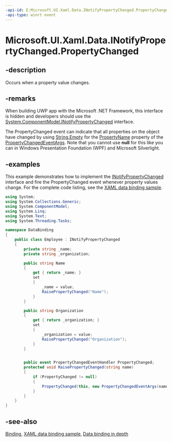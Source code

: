 ```yaml
---
-api-id: E:Microsoft.UI.Xaml.Data.INotifyPropertyChanged.PropertyChanged
-api-type: winrt event
---
```


<!-- Event syntax
abstract public event Windows.UI.Xaml.Data.PropertyChangedEventHandler PropertyChanged
-->

# Microsoft.UI.Xaml.Data.INotifyPropertyChanged.PropertyChanged

## -description
Occurs when a property value changes.

## -remarks
When building UWP app with the Microsoft .NET Framework, this interface is hidden and developers should use the [System.ComponentModel.INotifyPropertyChanged](/dotnet/api/system.componentmodel.inotifypropertychanged?view=dotnet-uwp-10.0&preserve-view=true) interface.

The PropertyChanged event can indicate that all properties on the object have changed by using [String.Empty](/dotnet/api/system.string?view=dotnet-uwp-10.0&preserve-view=true) for the [PropertyName](propertychangedeventargs_propertyname.md) property of the [PropertyChangedEventArgs](propertychangedeventargs.md). Note that you cannot use **null** for this like you can in Windows Presentation Foundation (WPF) and Microsoft Silverlight.

## -examples
This example demonstrates how to implement the [INotifyPropertyChanged](inotifypropertychanged.md) interface and fire the PropertyChanged event whenever property values change. For the complete code listing, see the [XAML data binding sample](https://github.com/Microsoft/Windows-universal-samples/tree/master/Samples/XamlBind).

```csharp
using System;
using System.Collections.Generic;
using System.ComponentModel;
using System.Linq;
using System.Text;
using System.Threading.Tasks;

namespace DataBinding
{
    public class Employee : INotifyPropertyChanged 
    {
        private string _name;
        private string _organization;

        public string Name
        {
            get { return _name; }
            set
            {
                _name = value;
                RaisePropertyChanged("Name");
            }
        }

        public string Organization
        {
            get { return _organization; }
            set
            {
                _organization = value;
                RaisePropertyChanged("Organization");
            }
        }


        public event PropertyChangedEventHandler PropertyChanged;
        protected void RaisePropertyChanged(string name)
        {
            if (PropertyChanged != null)
            {
                PropertyChanged(this, new PropertyChangedEventArgs(name));
            }
        }
    }
}

```



## -see-also
[Binding](binding.md), [XAML data binding sample](https://github.com/Microsoft/Windows-universal-samples/tree/master/Samples/XamlBind), [Data binding in depth](/windows/uwp/data-binding/data-binding-in-depth)
